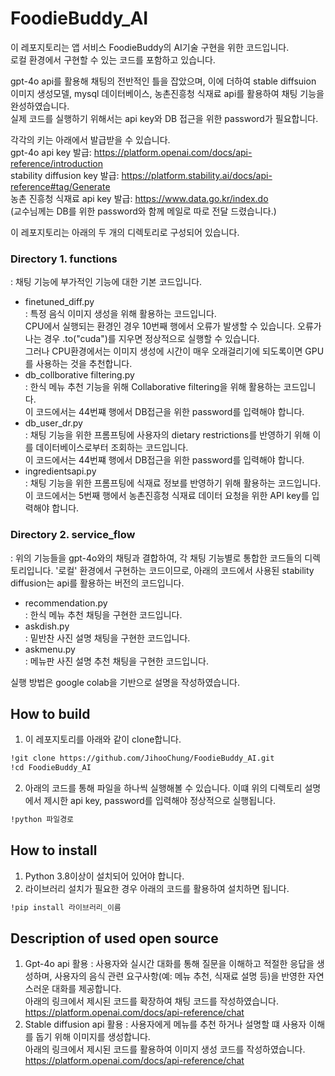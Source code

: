 # FoodieBuddy_AI
이 레포지토리는 앱 서비스 FoodieBuddy의 AI기술 구현을 위한 코드입니다.<br/>
로컬 환경에서 구현할 수 있는 코드를 포함하고 있습니다.<br/>

gpt-4o api를 활용해 채팅의 전반적인 틀을 잡았으며, 이에 더하여 stable diffsuion 이미지 생성모델, mysql 데이터베이스, 농촌진흥청 식재료 api를 활용하여 채팅 기능을 완성하였습니다.<br/>
실제 코드를 실행하기 위해서는 api key와 DB 접근을 위한 password가 필요합니다.<br/>

각각의 키는 아래에서 발급받을 수 있습니다.<br/>
gpt-4o api key 발급: https://platform.openai.com/docs/api-reference/introduction<br/>
stability diffusion key 발급: https://platform.stability.ai/docs/api-reference#tag/Generate<br/>
농촌 진흥청 식재료 api key 발급: https://www.data.go.kr/index.do<br/>
(교수님께는 DB를 위한 password와 함께 메일로 따로 전달 드렸습니다.)

이 레포지토리는 아래의 두 개의 디렉토리로 구성되어 있습니다.
### Directory 1. functions
: 채팅 기능에 부가적인 기능에 대한 기본 코드입니다.
- finetuned_diff.py<br/>
  : 특정 음식 이미지 생성을 위해 활용하는 코드입니다.<br/>
    CPU에서 실행되는 환경인 경우 10번째 행에서 오류가 발생할 수 있습니다. 오류가 나는 경우 .to("cuda")를 지우면 정상적으로 실행할 수 있습니다.<br/>
    그러나 CPU환경에서는 이미지 생성에 시간이 매우 오래걸리기에 되도록이면 GPU를 사용하는 것을 추천합니다.
- db_collborative filtering.py<br/>
  : 한식 메뉴 추천 기능을 위해 Collaborative filtering을 위해 활용하는 코드입니다.<br/>
    이 코드에서는 44번쨰 행에서 DB접근을 위한 password를 입력해야 합니다.
- db_user_dr.py<br/>
  : 채팅 기능을 위한 프롬프팅에 사용자의 dietary restrictions를 반영하기 위해 이를 데이터베이스로부터 조회하는 코드입니다.<br/>
    이 코드에서는 44번쨰 행에서 DB접근을 위한 password를 입력해야 합니다.
- ingredientsapi.py<br/>
  : 채팅 기능을 위한 프롬프팅에 식재료 정보를 반영하기 위해 활용하는 코드입니다.
    이 코드에서는 5번째 행에서 농촌진흥청 식재료 데이터 요청을 위한 API key를 입력해야 합니다.

### Directory 2. service_flow
: 위의 기능들을 gpt-4o와의 채팅과 결합하여, 각 채팅 기능별로 통합한 코드들의 디렉토리입니다. '로컬' 환경에서 구현하는 코드이므로, 아래의 코드에서 사용된 stability diffusion는 api를 활용하는 버전의 코드입니다. 
- recommendation.py<br/>
  : 한식 메뉴 추천 채팅을 구현한 코드입니다.
- askdish.py<br/>
  : 밑반찬 사진 설명 채팅을 구현한 코드입니다.
- askmenu.py<br/>
  : 메뉴판 사진 설명 추천 채팅을 구현한 코드입니다.


실행 방법은 google colab을 기반으로 설명을 작성하였습니다.
## How to build
1. 이 레포지토리를 아래와 같이 clone합니다.
```bash
!git clone https://github.com/JihooChung/FoodieBuddy_AI.git
!cd FoodieBuddy_AI
```
2. 아래의 코드를 통해 파일을 하나씩 실행해볼 수 있습니다. 이떄 위의 디렉토리 설명에서 제시한 api key, password를 입력해야 정상적으로 실행됩니다.
```bash
!python 파일경로
```

## How to install
1. Python 3.8이상이 설치되어 있어야 합니다.
2. 라이브러리 설치가 필요한 경우 아래의 코드를 활용하여 설치하면 됩니다.
```bash
!pip install 라이브러리_이름
```

## Description of used open source
1. Gpt-4o api 활용
: 사용자와 실시간 대화를 통해 질문을 이해하고 적절한 응답을 생성하며, 사용자의 음식 관련 요구사항(예: 메뉴 추천, 식재료 설명 등)을 반영한 자연스러운 대화를 제공합니다.<br/>
아래의 링크에서 제시된 코드를 확장하여 채팅 코드를 작성하였습니다.<br/>
https://platform.openai.com/docs/api-reference/chat
3. Stable diffusion api 활용
: 사용자에게 메뉴를 추천 하거나 설명할 떄 사용자 이해를 돕기 위해 이미지를 생성합니다.<br/>
아래의 링크에서 제시된 코드를 활용하여 이미지 생성 코드를 작성하였습니다.<br/>
https://platform.openai.com/docs/api-reference/chat
